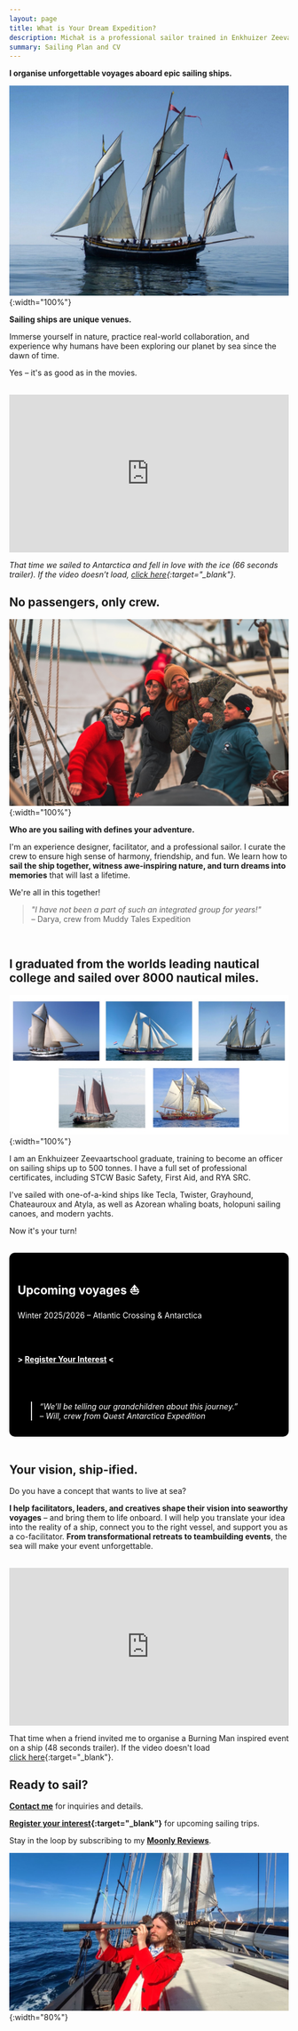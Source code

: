 ```yaml
---
layout: page
title: What is Your Dream Expedition?
description: Michał is a professional sailor trained in Enkhuizer Zeevaartschool. His friends call him a Wizard.
summary: Sailing Plan and CV
---
```


**I organise unforgettable voyages aboard epic sailing ships.**

![Grayhound sailing ship](/assets/grayhound.jpg){:width="100%"}

**Sailing ships are unique venues.** 

Immerse yourself in nature, practice real-world collaboration, and experience why humans have been exploring our planet by sea since the dawn of time.

Yes – it's as good as in the movies.
<br><br>


<div style="position: relative; padding-bottom: 56.25%; height: 0; overflow: hidden;">
  <iframe 
    src="https://www.youtube.com/embed/oPWdbLtSTL4" 
    frameborder="0" 
    allowfullscreen 
    style="position: absolute; top: 0; left: 0; width: 100%; height: 100%;">
  </iframe>
</div>

*That time we sailed to Antarctica and fell in love with the ice (66 seconds trailer). If the video doesn’t load, [click here](https://youtu.be/oPWdbLtSTL4){:target="_blank"}.*

## No passengers, only crew.

![Michał with 3 happy crew members celebrating successful sailing manouver](/assets/sailing-crew.jpg){:width="100%"}

**Who are you sailing with defines your adventure.**

I'm an experience designer, facilitator, and a professional sailor. I curate the crew to ensure high sense of harmony, friendship, and fun. We learn how to **sail the ship together, witness awe-inspiring nature, and turn dreams into memories** that will last a lifetime.

We're all in this together!

>*"I have not been a part of such an integrated group for years!"*<br>
>– Darya, crew from Muddy Tales Expedition
<br>

## I graduated from the worlds leading nautical college and sailed over 8000 nautical miles.

![Five beautiful sailing ships](/assets/ship-gallery.jpg){:width="100%"}

I am an Enkhuizeer Zeevaartschool graduate, training to become an officer on sailing ships up to 500 tonnes. I have a full set of professional certificates, including STCW Basic Safety, First Aid, and RYA SRC.

I've sailed with one-of-a-kind ships like Tecla, Twister, Grayhound, Chateauroux and Atyla, as well as Azorean whaling boats, holopuni sailing canoes, and modern yachts.

Now it's your turn!

<br>

<div style="background-color: black; color: white; padding: 15px; border-radius: 10px;">

<h2>Upcoming voyages ⛵️</h2>

Winter 2025/2026 – Atlantic Crossing & Antarctica

<br><br>

<b> > <a href="https://airtable.com/appzKWA8eHw3V02t2/pag0n2980VvLbgUTM/form" target="_blank"  style="color: white;">Register Your Interest</a> < </b>

<br><br>

  <blockquote style="color: white; font-style: italic; margin-top: 20px;">
    “We’ll be telling our grandchildren about this journey.”<br>
    – Will, crew from Quest Antarctica Expedition
  </blockquote>

</div>

<br>

## Your vision, ship-ified.

Do you have a concept that wants to live at sea?  
  
**I help facilitators, leaders, and creatives shape their vision into seaworthy voyages** – and bring them to life onboard. I will help you translate your idea into the reality of a ship, connect you to the right vessel, and support you as a co-facilitator. **From transformational retreats to teambuilding events**, the sea will make your event unforgettable.

<br>

<div style="position: relative; padding-bottom: 56.25%; height: 0; overflow: hidden;">
  <iframe 
    src="http://www.youtube.com/embed/dPkeRCvKJp8" 
    frameborder="0" 
    allowfullscreen 
    style="position: absolute; top: 0; left: 0; width: 100%; height: 100%;">
  </iframe>
</div>

That time when a friend invited me to organise a Burning Man inspired event on a ship (48 seconds trailer). If the video doesn't load [click here](https://youtu.be/dPkeRCvKJp8){:target="_blank"}.

## Ready to sail?

**[Contact me](/contact)** for inquiries and details.  
  
**[Register your interest](https://airtable.com/appzKWA8eHw3V02t2/pag0n2980VvLbgUTM/form){:target="_blank"}** for upcoming sailing trips.  
  
Stay in the loop by subscribing to my **[Moonly Reviews](/moonly-reviews)**.

![Michał on board wooden sailing ship looking through a spyglass](/assets/michal-officer.jpg){:width="80%"}